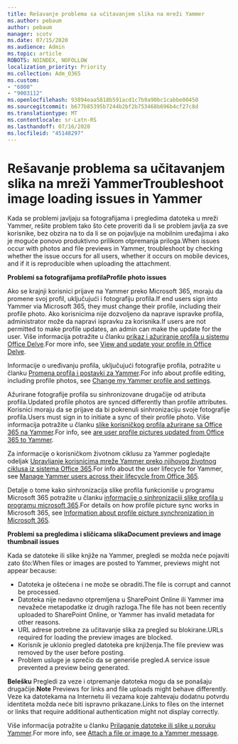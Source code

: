 ```yaml
---
title: Rešavanje problema sa učitavanjem slika na mreži Yammer
ms.author: pebaum
author: pebaum
manager: scotv
ms.date: 07/15/2020
ms.audience: Admin
ms.topic: article
ROBOTS: NOINDEX, NOFOLLOW
localization_priority: Priority
ms.collection: Adm_O365
ms.custom:
- "6000"
- "9003112"
ms.openlocfilehash: 93894eaa5818b591acd1c7b9a90bc1cabbe00450
ms.sourcegitcommit: b677b85395b7244b2bf2b753468b696b4cf27c8d
ms.translationtype: MT
ms.contentlocale: sr-Latn-RS
ms.lasthandoff: 07/16/2020
ms.locfileid: "45148297"
---
```

# <a name="troubleshoot-image-loading-issues-in-yammer"></a><span data-ttu-id="ccaff-102">Rešavanje problema sa učitavanjem slika na mreži Yammer</span><span class="sxs-lookup"><span data-stu-id="ccaff-102">Troubleshoot image loading issues in Yammer</span></span>

<span data-ttu-id="ccaff-103">Kada se problemi javljaju sa fotografijama i pregledima datoteka u mreži Yammer, rešite problem tako što ćete proveriti da li se problem javlja za sve korisnike, bez obzira na to da li se on pojavljuje na mobilnim uređajima i ako je moguće ponovo produktivno prilikom otpremanja priloga.</span><span class="sxs-lookup"><span data-stu-id="ccaff-103">When issues occur with photos and file previews in Yammer, troubleshoot by checking whether the issue occurs for all users, whether it occurs on mobile devices, and if it is reproducible when uploading the attachment.</span></span>  

<span data-ttu-id="ccaff-104">**Problemi sa fotografijama profila**</span><span class="sxs-lookup"><span data-stu-id="ccaff-104">**Profile photo issues**</span></span>  

<span data-ttu-id="ccaff-105">Ako se krajnji korisnici prijave na Yammer preko Microsoft 365, moraju da promene svoj profil, uključujući i fotografiju profila.</span><span class="sxs-lookup"><span data-stu-id="ccaff-105">If end users sign into Yammer via Microsoft 365, they must change their profile, including their profile photo.</span></span> <span data-ttu-id="ccaff-106">Ako korisnicima nije dozvoljeno da naprave ispravke profila, administrator može da napravi ispravku za korisnika.</span><span class="sxs-lookup"><span data-stu-id="ccaff-106">If users are not permitted to make profile updates, an admin can make the update for the user.</span></span> <span data-ttu-id="ccaff-107">Više informacija potražite u članku [prikaz i ažuriranje profila u sistemu Office Delve](https://support.microsoft.com/office/view-and-update-your-profile-in-office-delve-4e84343b-eedf-45a1-aeb9-8627ccca14ba).</span><span class="sxs-lookup"><span data-stu-id="ccaff-107">For more info, see [View and update your profile in Office Delve](https://support.microsoft.com/office/view-and-update-your-profile-in-office-delve-4e84343b-eedf-45a1-aeb9-8627ccca14ba).</span></span>

<span data-ttu-id="ccaff-108">Informacije o uređivanju profila, uključujući fotografije profila, potražite u članku [Promena profila i postavki za Yammer](https://support.microsoft.com/office/classic-yammer-change-my-yammer-profile-and-settings-a3aeca0e-de34-4897-9b59-de6516542851).</span><span class="sxs-lookup"><span data-stu-id="ccaff-108">For info about profile editing, including profile photos, see [Change my Yammer profile and settings](https://support.microsoft.com/office/classic-yammer-change-my-yammer-profile-and-settings-a3aeca0e-de34-4897-9b59-de6516542851).</span></span> 

<span data-ttu-id="ccaff-109">Ažurirane fotografije profila su sinhronizovane drugačije od atributa profila.</span><span class="sxs-lookup"><span data-stu-id="ccaff-109">Updated profile photos are synced differently than profile attributes.</span></span> <span data-ttu-id="ccaff-110">Korisnici moraju da se prijave da bi pokrenuli sinhronizaciju svoje fotografije profila.</span><span class="sxs-lookup"><span data-stu-id="ccaff-110">Users must sign in to initiate a sync of their profile photo.</span></span> <span data-ttu-id="ccaff-111">Više informacija potražite u članku [slike korisničkog profila ažurirane sa Office 365 na Yammer](https://docs.microsoft.com/yammer/manage-yammer-users/manage-users-across-their-lifecycle#q-are-user-profile-pictures-updated-from-office-365-to-yammer).</span><span class="sxs-lookup"><span data-stu-id="ccaff-111">For info, see [are user profile pictures updated from Office 365 to Yammer](https://docs.microsoft.com/yammer/manage-yammer-users/manage-users-across-their-lifecycle#q-are-user-profile-pictures-updated-from-office-365-to-yammer).</span></span>

<span data-ttu-id="ccaff-112">Za informacije o korisničkom životnom ciklusu za Yammer pogledajte odeljak [Upravljanje korisnicima mreže Yammer preko njihovog životnog ciklusa iz sistema Office 365](https://docs.microsoft.com/yammer/manage-yammer-users/manage-users-across-their-lifecycle).</span><span class="sxs-lookup"><span data-stu-id="ccaff-112">For info about the user lifecycle for Yammer, see [Manage Yammer users across their lifecycle from Office 365](https://docs.microsoft.com/yammer/manage-yammer-users/manage-users-across-their-lifecycle).</span></span>  

<span data-ttu-id="ccaff-113">Detalje o tome kako sinhronizacija slike profila funkcioniše u programu Microsoft 365 potražite u članku [informacije o sinhronizaciji slike profila u programu microsoft 365](https://support.microsoft.com/office/information-about-profile-picture-synchronization-in-microsoft-365-20594d76-d054-4af4-a660-401133e3d48a).</span><span class="sxs-lookup"><span data-stu-id="ccaff-113">For details on how profile picture sync works in Microsoft 365, see [Information about profile picture synchronization in Microsoft 365](https://support.microsoft.com/office/information-about-profile-picture-synchronization-in-microsoft-365-20594d76-d054-4af4-a660-401133e3d48a).</span></span>  

<span data-ttu-id="ccaff-114">**Problemi sa pregledima i sličicama slika**</span><span class="sxs-lookup"><span data-stu-id="ccaff-114">**Document previews and image thumbnail issues**</span></span>  

<span data-ttu-id="ccaff-115">Kada se datoteke ili slike knjiže na Yammer, pregledi se možda neće pojaviti zato što:</span><span class="sxs-lookup"><span data-stu-id="ccaff-115">When files or images are posted to Yammer, previews might not appear because:</span></span> 

- <span data-ttu-id="ccaff-116">Datoteka je oštećena i ne može se obraditi.</span><span class="sxs-lookup"><span data-stu-id="ccaff-116">The file is corrupt and cannot be processed.</span></span>
- <span data-ttu-id="ccaff-117">Datoteka nije nedavno otpremljena u SharePoint Online ili Yammer ima nevažeće metapodatke iz drugih razloga.</span><span class="sxs-lookup"><span data-stu-id="ccaff-117">The file has not been recently uploaded to SharePoint Online, or Yammer has invalid metadata for other reasons.</span></span>
- <span data-ttu-id="ccaff-118">URL adrese potrebne za učitavanje slika za pregled su blokirane.</span><span class="sxs-lookup"><span data-stu-id="ccaff-118">URLs required for loading the preview images are blocked.</span></span>
- <span data-ttu-id="ccaff-119">Korisnik je uklonio pregled datoteka pre knjiženja.</span><span class="sxs-lookup"><span data-stu-id="ccaff-119">The file preview was removed by the user before posting.</span></span>
- <span data-ttu-id="ccaff-120">Problem usluge je sprečio da se generiše pregled.</span><span class="sxs-lookup"><span data-stu-id="ccaff-120">A service issue prevented a preview being generated.</span></span>

<span data-ttu-id="ccaff-121">**Belešku** Pregledi za veze i otpremanje datoteka mogu da se ponašaju drugačije.</span><span class="sxs-lookup"><span data-stu-id="ccaff-121">**Note** Previews for links and file uploads might behave differently.</span></span> <span data-ttu-id="ccaff-122">Veze ka datotekama na Internetu ili vezama koje zahtevaju dodatnu potvrdu identiteta možda neće biti ispravno prikazane.</span><span class="sxs-lookup"><span data-stu-id="ccaff-122">Links to files on the internet or links that require additional authentication might not display correctly.</span></span>

<span data-ttu-id="ccaff-123">Više informacija potražite u članku [Prilaganje datoteke ili slike u poruku Yammer](https://support.microsoft.com/office/attach-a-file-or-image-to-a-yammer-message-f576d4d1-ad66-4ce4-9c43-46cf75978dbf).</span><span class="sxs-lookup"><span data-stu-id="ccaff-123">For more info, see [Attach a file or image to a Yammer message](https://support.microsoft.com/office/attach-a-file-or-image-to-a-yammer-message-f576d4d1-ad66-4ce4-9c43-46cf75978dbf).</span></span> 